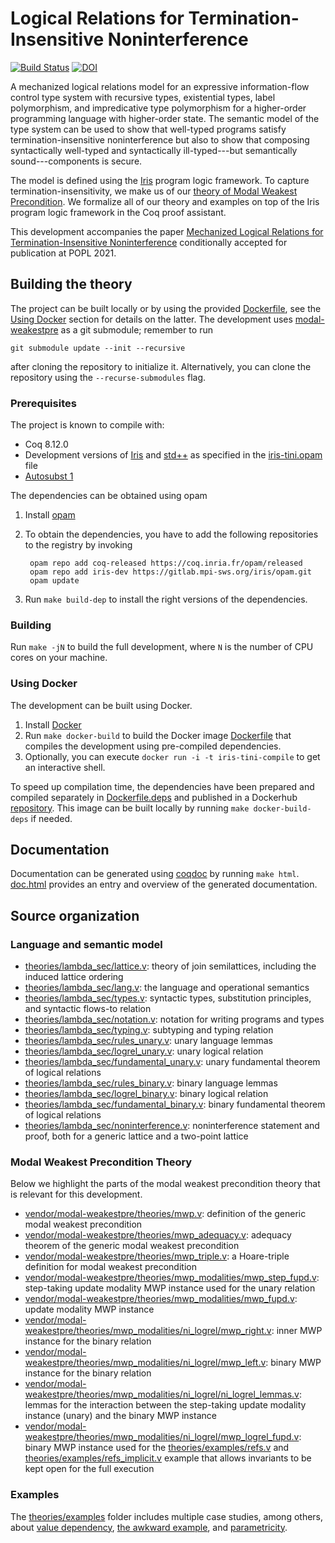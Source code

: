 # Logical Relations for Termination-Insensitive Noninterference
[![Build Status](https://travis-ci.com/logsem/iris-tini.svg?branch=master)](https://travis-ci.com/logsem/iris-tini)
[![DOI](https://zenodo.org/badge/DOI/10.5281/zenodo.4068072.svg)](https://doi.org/10.5281/zenodo.4068072)

A mechanized logical relations model for an expressive information-flow control
type system with recursive types, existential types, label polymorphism, and
impredicative type polymorphism for a higher-order programming language with
higher-order state. The semantic model of the type system can be used to show
that well-typed programs satisfy termination-insensitive noninterference but
also to show that composing syntactically well-typed and syntactically
ill-typed---but semantically sound---components is secure.

The model is defined using the [Iris](https://iris-project.org) program logic
framework. To capture termination-insensitivity, we make us of our [theory of
Modal Weakest Precondition](https://github.com/logsem/modal-weakestpre/). We
formalize all of our theory and examples on top of the Iris program logic
framework in the Coq proof assistant.

This development accompanies the paper [Mechanized Logical Relations for
Termination-Insensitive
Noninterference](https://cs.au.dk/~gregersen/papers/2021-tiniris.pdf)
conditionally accepted for publication at POPL 2021.

## Building the theory

The project can be built locally or by using the provided
[Dockerfile](Dockerfile), see the [Using Docker](/#using-docker)
section for details on the latter. The development uses
[modal-weakestpre](https://github.com/logsem/modal-weakestpre/) as a git
submodule; remember to run

    git submodule update --init --recursive
    
after cloning the repository to initialize it. Alternatively, you can clone the
repository using the `--recurse-submodules` flag.

### Prerequisites 

The project is known to compile with:

- Coq 8.12.0
- Development versions of [Iris](https://gitlab.mpi-sws.org/iris/iris/) and
  [std++](https://gitlab.mpi-sws.org/iris/stdpp) as specified in the
  [iris-tini.opam](iris-tini.opam) file
- [Autosubst 1](https://github.com/uds-psl/autosubst)

The dependencies can be obtained using opam

1. Install [opam](https://opam.ocaml.org/doc/Install.html) 
2. To obtain the dependencies, you have to add the following repositories to the
   registry by invoking

        opam repo add coq-released https://coq.inria.fr/opam/released
        opam repo add iris-dev https://gitlab.mpi-sws.org/iris/opam.git
        opam update

3. Run `make build-dep` to install the right versions of the dependencies.

### Building

Run `make -jN` to build the full development, where `N` is the number of CPU
cores on your machine.

### Using Docker

The development can be built using Docker.

1. Install [Docker](https://docs.docker.com/get-docker/)
2. Run `make docker-build` to build the Docker image [Dockerfile](Dockerfile) that
   compiles the development using pre-compiled dependencies.
3. Optionally, you can execute `docker run -i -t iris-tini-compile` to get an
   interactive shell. 

To speed up compilation time, the dependencies have been prepared and compiled
separately in [Dockerfile.deps](Dockerfile.deps) and published in a Dockerhub
[repository](https://hub.docker.com/repository/docker/simongregersen/iris-tini). This
image can be built locally by running `make docker-build-deps` if needed.

## Documentation

Documentation can be generated using
[coqdoc](https://coq.inria.fr/refman/using/tools/coqdoc.html) by running `make
html`. [doc.html](doc.html) provides an entry and overview of the generated
documentation.

## Source organization

### Language and semantic model

- [theories/lambda_sec/lattice.v](theories/lambda_sec/lattice.v): theory of join
  semilattices, including the induced lattice ordering
- [theories/lambda_sec/lang.v](theories/lambda_sec/lang.v): the language and
  operational semantics
- [theories/lambda_sec/types.v](theories/lambda_sec/types.v): syntactic types,
  substitution principles, and syntactic flows-to relation
- [theories/lambda_sec/notation.v](theories/lambda_sec/notation.v): notation for
  writing programs and types
- [theories/lambda_sec/typing.v](theories/lambda_sec/typing.v): subtyping and
  typing relation
- [theories/lambda_sec/rules_unary.v](theories/lambda_sec/rules_unary.v): unary
  language lemmas
- [theories/lambda_sec/logrel_unary.v](theories/lambda_sec/logrel_unary.v):
  unary logical relation
- [theories/lambda_sec/fundamental_unary.v](theories/lambda_sec/logrel_unary.v):
  unary fundamental theorem of logical relations
- [theories/lambda_sec/rules_binary.v](theories/lambda_sec/rules_binary.v):
  binary language lemmas
- [theories/lambda_sec/logrel_binary.v](theories/lambda_sec/logrel_binary.v):
  binary logical relation
- [theories/lambda_sec/fundamental_binary.v](theories/lambda_sec/logrel_binary.v):
  binary fundamental theorem of logical relations
- [theories/lambda_sec/noninterference.v](theories/lambda_sec/noninterference.v):
  noninterference statement and proof, both for a generic lattice and a
  two-point lattice
  
### Modal Weakest Precondition Theory

Below we highlight the parts of the modal weakest precondition theory that is
relevant for this development.

- [vendor/modal-weakestpre/theories/mwp.v](vendor/modal-weakestpre/theories/mwp.v):
  definition of the generic modal weakest precondition
- [vendor/modal-weakestpre/theories/mwp_adequacy.v](vendor/modal-weakestpre/theories/mwp_adequacy.v):
  adequacy theorem of the generic modal weakest precondition
- [vendor/modal-weakestpre/theories/mwp_triple.v](vendor/modal-weakestpre/theories/mwp_triple.v):
  a Hoare-triple definition for modal weakest precondition
- [vendor/modal-weakestpre/theories/mwp_modalities/mwp_step_fupd.v](vendor/modal-weakestpre/theories/mwp_modalities/mwp_step_fupd.v):
  step-taking update modality MWP instance used for the unary relation
- [vendor/modal-weakestpre/theories/mwp_modalities/mwp_fupd.v](vendor/modal-weakestpre/theories/mwp_modalities/mwp_fupd.v):
  update modality MWP instance
- [vendor/modal-weakestpre/theories/mwp_modalities/ni_logrel/mwp_right.v](vendor/modal-weakestpre/theories/mwp_modalities/ni_logrel/mwp_right.v):
  inner MWP instance for the binary relation
- [vendor/modal-weakestpre/theories/mwp_modalities/ni_logrel/mwp_left.v](vendor/modal-weakestpre/theories/mwp_modalities/ni_logrel/mwp_left.v):
  binary MWP instance for the binary relation
- [vendor/modal-weakestpre/theories/mwp_modalities/ni_logrel/ni_logrel_lemmas.v](vendor/modal-weakestpre/theories/mwp_modalities/ni_logrel/ni_logrel_lemmas.v):
  lemmas for the interaction between the step-taking update modality instance
  (unary) and the binary MWP instance
- [vendor/modal-weakestpre/theories/mwp_modalities/ni_logrel/mwp_logrel_fupd.v](vendor/modal-weakestpre/theories/mwp_modalities/ni_logrel/mwp_logrel_fupd.v):
  binary MWP instance used for the
  [theories/examples/refs.v](theories/examples/refs.v) and
  [theories/examples/refs_implicit.v](theories/examples/refs_implicit.v) example
  that allows invariants to be kept open for the full execution
  
### Examples 
The [theories/examples](theories/examples) folder includes multiple case
studies, among others, about [value
dependency](theories/examples/value_dependent.v), [the awkward
example](theories/examples/awkward.v), and
[parametricity](theories/examples/parametricity.v).
